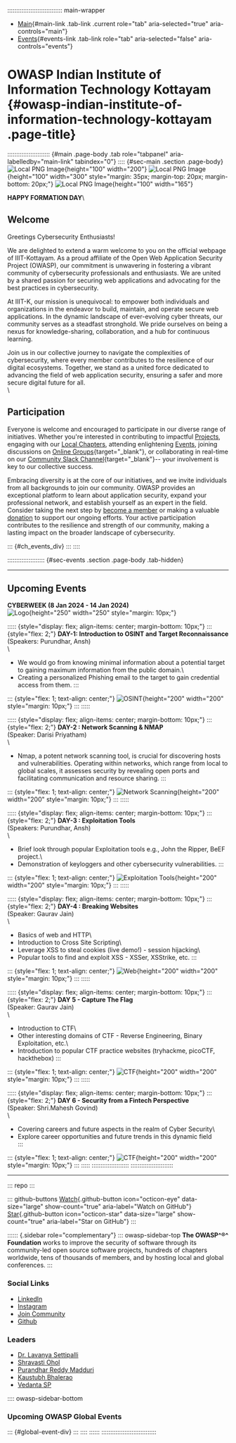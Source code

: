 ::::::::::::::::::::::::::::::: main-wrapper
- [Main](#div-main){#main-link .tab-link .current role="tab"
  aria-selected="true" aria-controls="main"}
- [Events](#div-events){#events-link .tab-link role="tab"
  aria-selected="false" aria-controls="events"}

# OWASP Indian Institute of Information Technology Kottayam {#owasp-indian-institute-of-information-technology-kottayam .page-title}

:::::::::::::::::::::::: {#main .page-body .tab role="tabpanel" aria-labelledby="main-link" tabindex="0"}
:::: {#sec-main .section .page-body}
![Local PNG Image](iiit_kottayam_logo.png){height="100" width="200"}
![Local PNG Image](owasp_iiitk_logo.png){height="100" width="300"
style="margin: 35px; margin-top: 20px; margin-bottom: 20px;"} ![Local
PNG Image](csy_club_logo.png){height="100" width="165"}

**HAPPY FORMATION DAY**\

## Welcome

Greetings Cybersecurity Enthusiasts!

We are delighted to extend a warm welcome to you on the official webpage
of IIIT-Kottayam. As a proud affiliate of the Open Web Application
Security Project (OWASP), our commitment is unwavering in fostering a
vibrant community of cybersecurity professionals and enthusiasts. We are
united by a shared passion for securing web applications and advocating
for the best practices in cybersecurity.

At IIIT-K, our mission is unequivocal: to empower both individuals and
organizations in the endeavor to build, maintain, and operate secure web
applications. In the dynamic landscape of ever-evolving cyber threats,
our community serves as a steadfast stronghold. We pride ourselves on
being a nexus for knowledge-sharing, collaboration, and a hub for
continuous learning.

Join us in our collective journey to navigate the complexities of
cybersecurity, where every member contributes to the resilience of our
digital ecosystems. Together, we stand as a united force dedicated to
advancing the field of web application security, ensuring a safer and
more secure digital future for all.\
\

## Participation

Everyone is welcome and encouraged to participate in our diverse range
of initiatives. Whether you're interested in contributing to impactful
[Projects](../projects/index.html), engaging with our [Local
Chapters](../chapters/index.html), attending enlightening
[Events](../events/index.html), joining discussions on [Online
Groups](https://groups.google.com/a/owasp.com/){target="_blank"}, or
collaborating in real-time on our [Community Slack
Channel](https://owasp.slack.com/){target="_blank"}-- your involvement
is key to our collective success.

Embracing diversity is at the core of our initiatives, and we invite
individuals from all backgrounds to join our community. OWASP provides
an exceptional platform to learn about application security, expand your
professional network, and establish yourself as an expert in the field.
Consider taking the next step by [become a
member](../membership/index.html) or making a valuable
[donation](../donate/index.html) to support our ongoing efforts. Your
active participation contributes to the resilience and strength of our
community, making a lasting impact on the broader landscape of
cybersecurity.

::: {#ch_events_div}
:::
::::

::::::::::::::::::::: {#sec-events .section .page-body .tab-hidden}

------------------------------------------------------------------------

## Upcoming Events

**CYBERWEEK (8 Jan 2024 - 14 Jan 2024)**\
![Logo](assets/images/CyberWeeklogo.jpg){height="250" width="250"
style="margin: 10px;"}

::::: {style="display: flex; align-items: center; margin-bottom: 10px;"}
::: {style="flex: 2;"}
**DAY-1: Introduction to OSINT and Target Reconnaissance**\
(Speakers: Purundhar, Ansh)\
\
- We would go from knowing minimal information about a potential target
to gaining maximum information from the public domain.\
- Creating a personalized Phishing email to the target to gain
credential access from them.
:::

::: {style="flex: 1; text-align: center;"}
![OSINT](assets/images/os-init%208jan.jpg){height="200" width="200"
style="margin: 10px;"}
:::
:::::

::::: {style="display: flex; align-items: center; margin-bottom: 10px;"}
::: {style="flex: 2;"}
**DAY-2 : Network Scanning & NMAP**\
(Speaker: Darisi Priyatham)\
\
- Nmap, a potent network scanning tool, is crucial for discovering hosts
and vulnerabilities. Operating within networks, which range from local
to global scales, it assesses security by revealing open ports and
facilitating communication and resource sharing.
:::

::: {style="flex: 1; text-align: center;"}
![Network Scanning](assets/images/network.jpg){height="200" width="200"
style="margin: 10px;"}
:::
:::::

::::: {style="display: flex; align-items: center; margin-bottom: 10px;"}
::: {style="flex: 2;"}
**DAY-3 : Exploitation Tools**\
(Speakers: Purundhar, Ansh)\
\
- Brief look through popular Exploitation tools e.g., John the Ripper,
BeEF project.\
- Demonstration of keyloggers and other cybersecurity vulnerabilities.
:::

::: {style="flex: 1; text-align: center;"}
![Exploitation Tools](assets/images/exploitation.jpg){height="200"
width="200" style="margin: 10px;"}
:::
:::::

::::: {style="display: flex; align-items: center; margin-bottom: 10px;"}
::: {style="flex: 2;"}
**DAY-4 : Breaking Websites**\
(Speaker: Gaurav Jain)\
\
- Basics of web and HTTP\
- Introduction to Cross Site Scripting\
- Leverage XSS to steal cookies (live demo!) - session hijacking\
- Popular tools to find and exploit XSS - XSSer, XSStrike, etc.
:::

::: {style="flex: 1; text-align: center;"}
![Web](assets/images/breakingWebsite.jpg){height="200" width="200"
style="margin: 10px;"}
:::
:::::

::::: {style="display: flex; align-items: center; margin-bottom: 10px;"}
::: {style="flex: 2;"}
**DAY 5 - Capture The Flag**\
(Speaker: Gaurav Jain)\
\
- Introduction to CTF\
- Other interesting domains of CTF - Reverse Engineering, Binary
Exploitation, etc.\
- Introduction to popular CTF practice websites (tryhackme, picoCTF,
hackthebox)
:::

::: {style="flex: 1; text-align: center;"}
![CTF](assets/images/ctf.jpg){height="200" width="200"
style="margin: 10px;"}
:::
:::::

::::: {style="display: flex; align-items: center; margin-bottom: 10px;"}
::: {style="flex: 2;"}
**DAY 6 - Security from a Fintech Perspective**\
(Speaker: Shri.Mahesh Govind)\
\
- Covering careers and future aspects in the realm of Cyber Security\
- Explore career opportunities and future trends in this dynamic field\
:::

::: {style="flex: 1; text-align: center;"}
![CTF](assets/images/webinar.jpg){height="200" width="200"
style="margin: 10px;"}
:::
:::::
:::::::::::::::::::::
::::::::::::::::::::::::

------------------------------------------------------------------------

::: repo
:::

::: github-buttons
[Watch](https://github.com/owasp/www-chapter-indian-institute-of-information-technology-kottayam/subscription){.github-button
icon="octicon-eye" data-size="large" show-count="true"
aria-label="Watch on GitHub"}
[Star](https://github.com/owasp/www-chapter-indian-institute-of-information-technology-kottayam){.github-button
icon="octicon-star" data-size="large" show-count="true"
aria-label="Star on GitHub"}
:::

:::::: {.sidebar role="complementary"}
::: owasp-sidebar-top
**The OWASP^®^ Foundation** works to improve the security of software
through its community-led open source software projects, hundreds of
chapters worldwide, tens of thousands of members, and by hosting local
and global conferences.
:::

### Social Links

- [LinkedIn](https://www.linkedin.com/company/csyclub-iiitkottayam/)
- [Instagram](https://www.instagram.com/csyclub_iiitkottayam/)
- [Join Community](https://chat.whatsapp.com/DXZ0WkgqWYXEYj5jtVaa8h)
- [Github](https://github.com/CSYClubIIITK/ClubVault)

### Leaders

- [Dr. Lavanya
  Settipalli](../cdn-cgi/l/email-protection.html#e68a879087889f87c8958392928f96878a8a8fa68991879596c8899481)
- [Shravasti
  Ohol](../cdn-cgi/l/email-protection.html#d0a3b8a2b1a6b1a3a4b9febfb8bfbc90bfa7b1a3a0febfa2b7)
- [Purandhar Reddy
  Madduri](../cdn-cgi/l/email-protection.html#c9b9bcbba8a7ada1a8bbe7a4a8adadbcbba089a6bea8bab9e7a6bbae)
- [Kaustubh
  Bhalerao](../cdn-cgi/l/email-protection.html#cda6acb8beb9b8afa5e3afa5aca1a8bfaca28da2baacbebde3a2bfaa)
- [Vedanta
  SP](../cdn-cgi/l/email-protection.html#cfb9aaabaea1bbaee1bf8fa0b8aebcbfe1a0bda8)

:::: owasp-sidebar-bottom
### Upcoming OWASP Global Events

::: {#global-event-div}
:::
::::
::::::
:::::::::::::::::::::::::::::::
